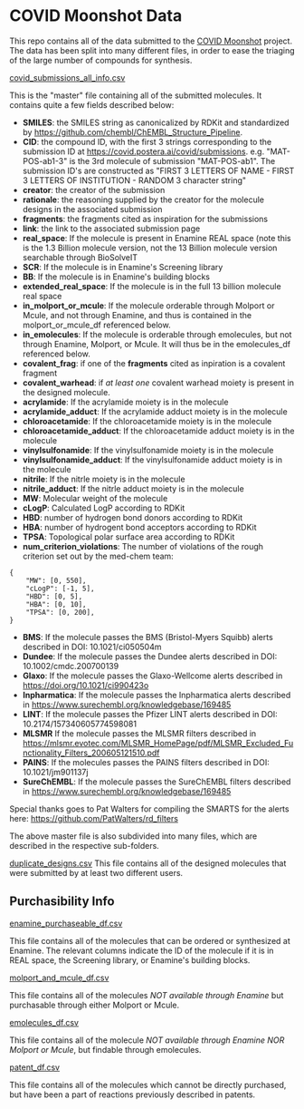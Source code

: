 # COVID Moonshot Data

This repo contains all of the data submitted to the [COVID Moonshot](https://covid.postera.ai/covid) project.
The data has been split into many different files, in order to ease the triaging of the large number of compounds for synthesis. 

[covid_submissions_all_info.csv](https://github.com/mc-robinson/COVID_moonshot_submissions/blob/master/covid_submissions_all_info.csv)

This is the "master" file containing all of the submitted molecules. It contains quite a few fields described below:
- **SMILES**: the SMILES string as canonicalized by RDKit and standardized by https://github.com/chembl/ChEMBL_Structure_Pipeline.
- **CID**: the compound ID, with the first 3 strings corresponding to the submission ID at https://covid.postera.ai/covid/submissions. 
       e.g. "MAT-POS-ab1-3" is the 3rd molecule of submission "MAT-POS-ab1". The submission ID's are constructed as "FIRST 3 LETTERS OF            NAME - FIRST 3 LETTERS OF INSTITUTION - RANDOM 3 character string"
- **creator**: the creator of the submission
- **rationale**: the reasoning supplied by the creator for the molecule designs in the associated submission
- **fragments**: the fragments cited as inspiration for the submissions
- **link**: the link to the associated submission page
- **real_space**: If the molecule is present in Enamine REAL space (note this is the 1.3 Billion molecule version, not the 13 Billion                         molecule version searchable through BioSolveIT
- **SCR**: If the molecule is in Enamine's Screening library
- **BB**: If the molecule is in Enamine's building blocks
- **extended_real_space**: If the molecule is in the full 13 billion molecule real space
- **in_molport_or_mcule**: If the molecule orderable through Molport or Mcule, and not through Enamine, and thus is contained in the molport_or_mcule_df referenced below.
- **in_emolecules**: If the molecule is orderable through emolecules, but not through Enamine, Molport, or Mcule. It will thus be in the emolecules_df referenced below.
- **covalent_frag**: if one of the **fragments** cited as inpiration is a covalent fragment
- **covalent_warhead**: if *at least one* covalent warhead moiety is present in the designed molecule.
- **acrylamide**: If the acrylamide moiety is in the molecule
- **acrylamide_adduct**: If the acrylamide adduct moiety is in the molecule
- **chloroacetamide**: If the chloroacetamide moiety is in the molecule
- **chloroacetamide_adduct**: If the chloroacetamide adduct moiety is in the molecule 
- **vinylsulfonamide**: If the vinylsulfonamide moiety is in the molecule
- **vinylsulfonamide_adduct**: If the vinylsulfonamide adduct moiety is in the molecule
- **nitrile**: If the nitrle moiety is in the molecule
- **nitrile_adduct**: If the nitrle adduct moiety is in the molecule
- **MW**: Molecular weight of the molecule
- **cLogP**: Calculated LogP according to RDKit
- **HBD**: number of hydrogen bond donors according to RDKit
- **HBA**: number of hydrogent bond acceptors according to RDKit
- **TPSA**: Topological polar surface area according to RDKit
- **num_criterion_violations**: The number of violations of the rough criterion set out by the med-chem team:
```
{
    "MW": [0, 550],
    "cLogP": [-1, 5],
    "HBD": [0, 5],
    "HBA": [0, 10],
    "TPSA": [0, 200],
}
```
- **BMS**: If the molecule passes the BMS (Bristol-Myers Squibb) alerts described in DOI: 10.1021/ci050504m
- **Dundee**: If the molecule passes the Dundee alerts described in DOI: 10.1002/cmdc.200700139
- **Glaxo**: If the molecule passes the Glaxo-Wellcome alerts described in https://doi.org/10.1021/ci990423o
- **Inpharmatica**: If the molecule passes the Inpharmatica alerts described in https://www.surechembl.org/knowledgebase/169485
- **LINT**: If the molecule passes the Pfizer LINT alerts described in DOI: 10.2174/157340605774598081
- **MLSMR** If the molecule passes the MLSMR filters described in https://mlsmr.evotec.com/MLSMR_HomePage/pdf/MLSMR_Excluded_Functionality_Filters_200605121510.pdf
- **PAINS**: If the molecules passes the PAINS filters described in DOI: 10.1021/jm901137j
- **SureChEMBL**: If the molecule passes the SureChEMBL filters described in https://www.surechembl.org/knowledgebase/169485

Special thanks goes to Pat Walters for compiling the SMARTS for the alerts here: https://github.com/PatWalters/rd_filters


The above master file is also subdivided into many files, which are described in the respective sub-folders.

[duplicate_designs.csv](https://github.com/mc-robinson/COVID_moonshot_submissions/blob/master/duplicate_designs.csv)
This file contains all of the designed molecules that were submitted by at least two different users.

## Purchasibility Info ##

[enamine_purchaseable_df.csv](https://github.com/mc-robinson/COVID_moonshot_submissions/blob/master/enamine_purchaseable_df.csv)

This file contains all of the molecules that can be ordered or synthesized at Enamine. The relevant columns indicate the ID of the molecule if it is in REAL space, the Screening library, or Enamine's building blocks.

[molport_and_mcule_df.csv](https://github.com/mc-robinson/COVID_moonshot_submissions/blob/master/molport_and_mcule_df.csv)

This file contains all of the molecules *NOT available through Enamine* but purchasable through either Molport or Mcule.

[emolecules_df.csv](https://github.com/mc-robinson/COVID_moonshot_submissions/blob/master/emolecules_df.csv)

This file contains all of the molecule *NOT available through Enamine NOR Molport or Mcule*, but findable through emolecules.

[patent_df.csv](https://github.com/mc-robinson/COVID_moonshot_submissions/blob/master/patent_df.csv)

This file contains all of the molecules which cannot be directly purchased, but have been a part of reactions previously described in patents.









